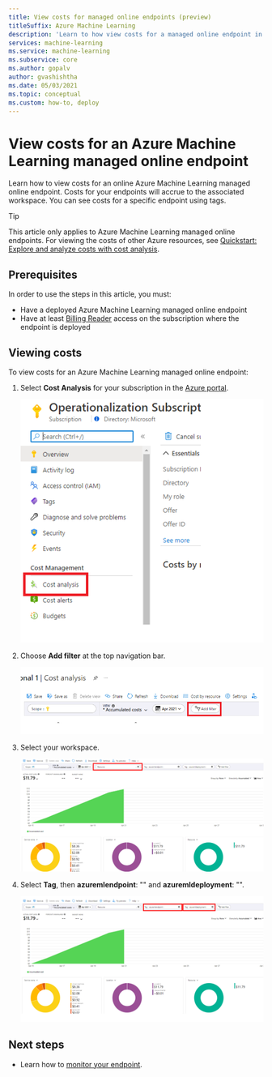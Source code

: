 ```yaml
---
title: View costs for managed online endpoints (preview)
titleSuffix: Azure Machine Learning
description: 'Learn to how view costs for a managed online endpoint in Azure Machine Learning.'
services: machine-learning
ms.service: machine-learning
ms.subservice: core
ms.author: gopalv
author: gvashishtha
ms.date: 05/03/2021
ms.topic: conceptual
ms.custom: how-to, deploy
---
```


# View costs for an Azure Machine Learning managed online endpoint

Learn how to view costs for an online Azure Machine Learning managed online endpoint. Costs for your endpoints will accrue to the associated workspace. You can see costs for a specific endpoint using tags.

> [!TIP]
> This article only applies to Azure Machine Learning managed online endpoints. For viewing the costs of other Azure resources, see [Quickstart: Explore and analyze costs with cost analysis](../cost-management-billing/costs/quick-acm-cost-analysis.md).

## Prerequisites

In order to use the steps in this article, you must:

- Have a deployed Azure Machine Learning managed online endpoint
- Have at least [Billing Reader](../role-based-access-control/role-assignments-portal.md) access on the subscription where the endpoint is deployed

## Viewing costs

To view costs for an Azure Machine Learning managed online endpoint:

1. Select **Cost Analysis** for your subscription in the [Azure portal](https://portal.azure.com).

    [![Screenshot of a subscription in the Azure portal showing red box around "Cost Analysis" button on the lefthand side](./media/how-to-view-online-endpoints-costs/1.cost-analysis.png)](./media/how-to-view-online-endpoints-costs/1.cost-analysis.png#lightbox)

1. Choose **Add filter** at the top navigation bar.

    [![Screenshot of the Cost Analysis view showing a red box around the "Add filter" button at the top right](./media/how-to-view-online-endpoints-costs/2.add-filter.png)](./media/how-to-view-online-endpoints-costs/2.add-filter.png#lightbox)

1. Select your workspace.

    [![Screenshot of the Cost Analysis view showing a red box around the "Resource" dropdown menu](./media/how-to-view-online-endpoints-costs/3.select-workspace.png)](./media/how-to-view-online-endpoints-costs/3.select-workspace.png#lightbox)


1. Select **Tag**, then **azuremlendpoint**: "<your endpoint name>" and **azuremldeployment**: "<your deployment name>".

    [![Screenshot of the Cost Analysis view showing a red box around the "Tag" buttons in the top right](./media/how-to-view-online-endpoints-costs/4.select-endpoint-deployment.png)](./media/how-to-view-online-endpoints-costs/4.select-endpoint-deployment.png#lightbox)


## Next steps

* Learn how to [monitor your endpoint](./how-to-monitor-online-endpoints.md).